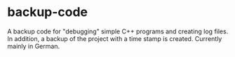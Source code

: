 # backup-code
 A backup code for "debugging" simple C++ programs and creating log files. In addition, a backup of the project with a time stamp is created. Currently mainly in German.
